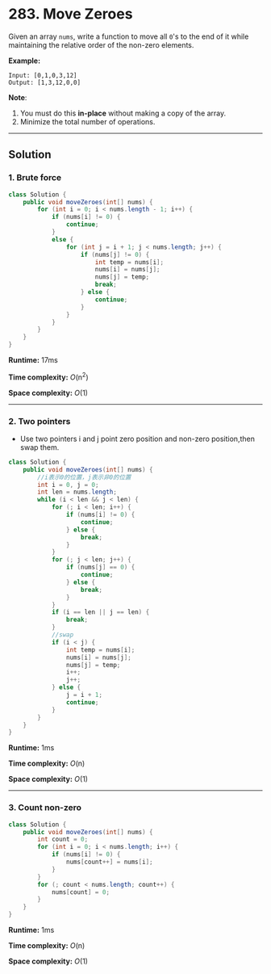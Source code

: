 # 283. Move Zeroes

Given an array `nums`, write a function to move all `0`'s to the end of it while maintaining the relative order of the non-zero elements.

**Example:**

```
Input: [0,1,0,3,12]
Output: [1,3,12,0,0]
```

**Note**:

1. You must do this **in-place** without making a copy of the array.
2. Minimize the total number of operations.

---

## Solution

### 1. Brute force

```java
class Solution {
    public void moveZeroes(int[] nums) {
        for (int i = 0; i < nums.length - 1; i++) {
            if (nums[i] != 0) {
                continue;
            }
            else {
                for (int j = i + 1; j < nums.length; j++) {
                    if (nums[j] != 0) {
                        int temp = nums[i];
                        nums[i] = nums[j];
                        nums[j] = temp;
                        break;
                    } else {
                        continue;
                    }
                }
            }
        }
    }
}
```

**Runtime:** 17ms

**Time complexity:** *O*(n<sup>2</sup>)

**Space complexity:** *O*(1)

---

### 2. Two pointers

- Use two pointers i and j point zero position and non-zero position,then swap them.

```java
class Solution {
    public void moveZeroes(int[] nums) {
        //i表示0的位置，j表示非0的位置
        int i = 0, j = 0;
        int len = nums.length;
        while (i < len && j < len) {
            for (; i < len; i++) {
                if (nums[i] != 0) {
                    continue;
                } else {
                    break;
                }
            }
            for (; j < len; j++) {
                if (nums[j] == 0) {
                    continue;
                } else {
                    break;
                }
            }
            if (i == len || j == len) {
                break;
            }
            //swap
            if (i < j) {
                int temp = nums[i];
                nums[i] = nums[j];
                nums[j] = temp;
                i++;
                j++;
            } else {
                j = i + 1;
                continue;
            }
        }
    }
}
```

**Runtime:** 1ms

**Time complexity:** *O*(n)

**Space complexity:** *O*(1)

---

### 3. Count non-zero

```java
class Solution {
    public void moveZeroes(int[] nums) {
        int count = 0;
        for (int i = 0; i < nums.length; i++) {
            if (nums[i] != 0) {
                nums[count++] = nums[i];
            }
        }
        for (; count < nums.length; count++) {
            nums[count] = 0;
        }
    }
}
```

**Runtime:** 1ms

**Time complexity:** *O*(n)

**Space complexity:** *O*(1)